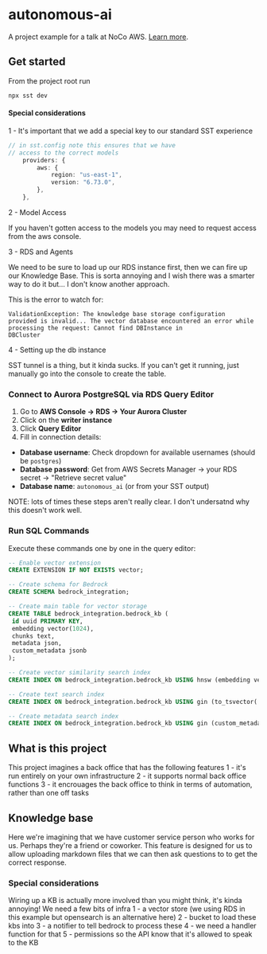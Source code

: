 # autonomous-ai

A project example for a talk at NoCo AWS. [Learn more](https://sst.dev/).

## Get started

From the project root run

`npx sst dev`

#### Special considerations

1 - It's important that we add a special key to our standard SST experience

```ts
// in sst.config note this ensures that we have
// access to the correct models
    providers: {
        aws: {
            region: "us-east-1",
            version: "6.73.0",
        },
    },
```

2 - Model Access

If you haven't gotten access to the models you may need to request access from the aws console.

3 - RDS and Agents

We need to be sure to load up our RDS instance first, then we can fire up our Knowledge Base. This is sorta annoying and I wish there was a smarter way to do it but... I don't know another approach.

This is the error to watch for:

```
ValidationException: The knowledge base storage configuration
provided is invalid... The vector database encountered an error while processing the request: Cannot find DBInstance in
DBCluster
```

4 - Setting up the db instance

SST tunnel is a thing, but it kinda sucks. If you can't get it running, just manually go into the console to create the table.

### Connect to Aurora PostgreSQL via RDS Query Editor

1. Go to **AWS Console → RDS → Your Aurora Cluster**
2. Click on the **writer instance**
3. Click **Query Editor**
4. Fill in connection details:

- **Database username**: Check dropdown for available usernames (should be `postgres`)
- **Database password**: Get from AWS Secrets Manager → your RDS secret → "Retrieve secret value"
- **Database name**: `autonomous_ai` (or from your SST output)

NOTE: lots of times these steps aren't really clear. I don't undersatnd why this doesn't work well.

### Run SQL Commands

Execute these commands one by one in the query editor:

```sql
-- Enable vector extension
CREATE EXTENSION IF NOT EXISTS vector;

-- Create schema for Bedrock
CREATE SCHEMA bedrock_integration;

-- Create main table for vector storage
CREATE TABLE bedrock_integration.bedrock_kb (
 id uuid PRIMARY KEY,
 embedding vector(1024),
 chunks text,
 metadata json,
 custom_metadata jsonb
);

-- Create vector similarity search index
CREATE INDEX ON bedrock_integration.bedrock_kb USING hnsw (embedding vector_cosine_ops) WITH (ef_construction=256);

-- Create text search index
CREATE INDEX ON bedrock_integration.bedrock_kb USING gin (to_tsvector('simple', chunks));

-- Create metadata search index
CREATE INDEX ON bedrock_integration.bedrock_kb USING gin (custom_metadata);
```

## What is this project

This project imagines a back office that has the following features
1 - it's run entirely on your own infrastructure
2 - it supports normal back office functions
3 - it encrouages the back office to think in terms of automation, rather than one off tasks

## Knowledge base

Here we're imagining that we have customer service person who works for us. Perhaps they're a friend or coworker. This feature is designed for us to allow uploading markdown files that we can then ask questions to to get the correct response.

### Special considerations

Wiring up a KB is actually more involved than you might think, it's kinda annoying! We need a few bits of infra
1 - a vector store (we using RDS in this example but opensearch is an alternative here)
2 - bucket to load these kbs into
3 - a notifier to tell bedrock to process these
4 - we need a handler function for that
5 - permissions so the API know that it's allowed to speak to the KB
